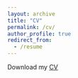 ```yaml
---
layout: archive
title: "CV"
permalink: /cv/
author_profile: true
redirect_from:
  - /resume
---
```


Download my <a href="https://github.com/guidosalza.github.io/files/Resume_Salza.pdf" target="_blank">CV</a>
